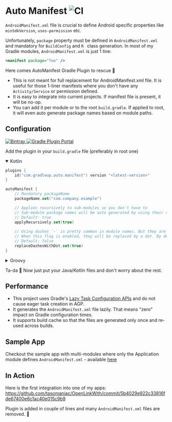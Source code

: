 Auto Manifest ![CI](https://github.com/GradleUp/auto-manifest/workflows/CI/badge.svg)
=============

`AndroidManifest.xml` file is crucial to define Android specific properties like `minSdkVersion`, `uses-permission` etc.
  
Unfortunately, `package` property must be defined in `AndroidManifest.xml` and mandatory for `BuildConfig` and `R
` class generation. In most of my Gradle modules, `AndroidManifest.xml` is just 1 line:
```xml
<manifest package="foo" />
```

Here comes AutoManifest Gradle Plugin to rescue 🚀

- This is not meant for full replacement for AndroidManifest.xml file. It is useful for those 1-liner manifests where you don't have any `Activity/Service` or permission defined.
- It is easy to integrate into current projects. If manifest file is present, it will be no-op.
- You can add it per module or to the root `build.gradle`. If applied to root, it will even auto generate package names based on module paths.

Configuration
-------------

[ ![Bintray](https://img.shields.io/bintray/v/gradleup/maven/auto-manifest) ](https://bintray.com/gradleup/maven/auto-manifest/_latestVersion)
[ ![Gradle Plugin Portal](https://img.shields.io/maven-metadata/v/https/plugins.gradle.org/m2/com/gradleup/auto/manifest/com.gradleup.auto.manifest/maven-metadata.xml.svg?label=Gradle%20Plugins%20Portal) ](https://plugins.gradle.org/plugin/com.gradleup.auto.manifest)

Add the plugin in your `build.gradle` file (preferably in root one)

<details open><summary>Kotlin</summary>

```kotlin
plugins {
    id("com.gradleup.auto.manifest") version "<latest-version>"
}

autoManifest {
    // Mandatory packageName
    packageName.set("com.company.example")

    // Applies recursively to sub-modules so you don't have to
    // Sub-module package names will be auto generated by using their relative path
    // Default: true
    applyRecursively.set(true)
    
    // Using dashes `-` is pretty common in module names. But they are not allowed within Java package names.
    // When this flag is enabled, they will be replaced by a dot. By default, they will be replaced with an underscore.
    // Default: false
    replaceDashesWithDot.set(true)
}
```
</details>

<details><summary>Groovy</summary>

```kotlin
plugins {
    id 'com.gradleup.auto.manifest' version '<latest-version>'
}

autoManifest {
    // Mandatory packageName
    packageName = 'com.company.example'

    // Applies recursively to sub-modules so you don't have to
    // Sub-module package names will be auto generated by using their relative path
    // Default: true
    applyRecursively = true
    
    // Using dashes `-` is pretty common in module names. But they are not allowed within Java package names.
    // When this flag is enabled, they will be replaced by a dot. By default, they will be replaced with an underscore.
    // Default: false
    replaceDashesWithDot = true
}
```
</details>

Ta-da 🎉 Now just put your Java/Kotlin files and don't worry about the rest.

Performance
-----------

- This project uses Gradle's [Lazy Task Configuration APIs][lazy] and do not cause eager task creation in AGP.
- It generates the `AndroidManifest.xml` file lazily. That means "zero" impact on Gradle configuration times.
- It supports build cache so that the files are generated only once and re-used across builds.

Sample App
----------

Checkout the sample app with multi-modules where only the Application module defines `AndroidManifest.xml` - available
 [here][sample]

In Action
---------

Here is the first integration into one of my apps:  https://github.com/tasomaniac/OpenLinkWith/commit/5b4029e922c33816fde67400e6c1ac40e015c9b9

Plugin is added in couple of lines and many `AndroidManifest.xml` files are removed. 🎉

[lazy]: https://docs.gradle.org/current/userguide/task_configuration_avoidance.html
[sample]: https://github.com/GradleUp/auto-manifest/tree/master/sample
